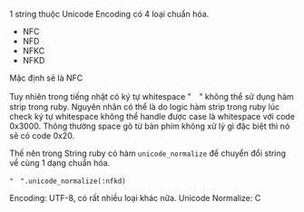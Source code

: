 1 string thuộc Unicode Encoding có 4 loại chuẩn hóa.
- NFC
- NFD
- NFKC
- NFKD

Mặc định sẽ là NFC

Tuy nhiên trong tiếng nhật có ký tự whitespace "　" không thể sử dụng hàm strip trong ruby.
Nguyên nhân có thể là do logic hàm strip trong ruby lúc check ký tự whitespace không thể handle được case là whitespace với code 0x3000.
Thông thường space gõ từ bàn phím không xử lý gì đặc biệt thì nó sẽ có code 0x20.

Thế nên trong String ruby có hàm `unicode_normalize` để chuyển đổi string về cùng 1 dạng chuẩn hóa.

`"　".unicode_normalize(:nfkd)`


Encoding: UTF-8, có rất nhiều loại khác nữa.
Unicode Normalize: C
